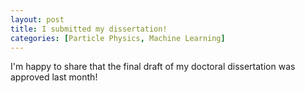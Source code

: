 ```yaml
---
layout: post
title: I submitted my dissertation!
categories: [Particle Physics, Machine Learning]
---
```


I'm happy to share that the final draft of my doctoral dissertation was approved last month!
